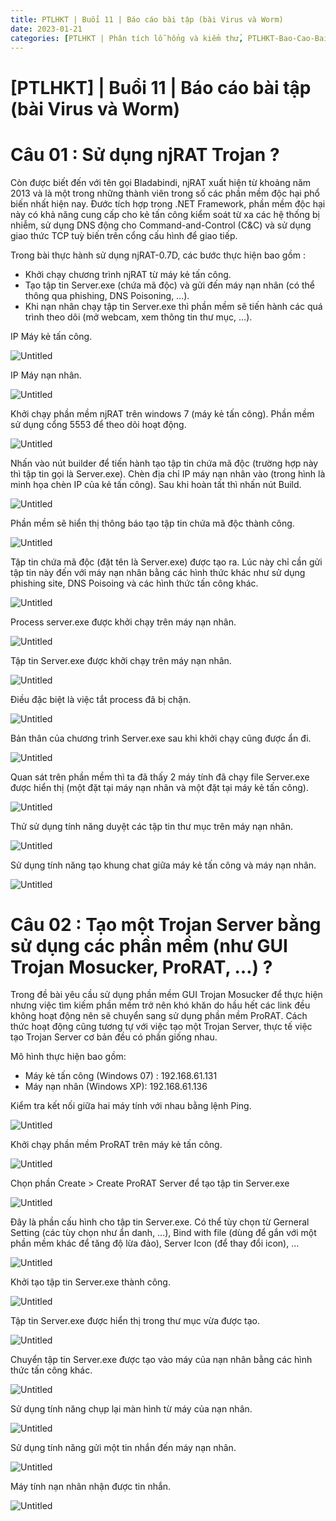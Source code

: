 ```yaml
---
title: PTLHKT | Buổi 11 | Báo cáo bài tập (bài Virus và Worm)
date: 2023-01-21
categories: [PTLHKT | Phân tích lỗ hổng và kiểm thử, PTLHKT-Bao-Cao-Bai-Tap]
---
```




# [PTLHKT] | Buổi 11 | Báo cáo bài tập (bài Virus và Worm)

# Câu 01 : Sử dụng njRAT Trojan ?

Còn được biết đến với tên gọi Bladabindi, njRAT xuất hiện từ khoảng năm 2013 và là một trong những thành viên trong số các phần mềm độc hại phổ biến nhất hiện nay. Đước tích hợp trong .NET Framework, phần mềm độc hại này có khả năng cung cấp cho kẻ tấn công kiểm soát từ xa các hệ thống bị nhiễm, sử dụng DNS động cho Command-and-Control (C&C) và sử dụng giao thức TCP tuỳ biến trên cổng cấu hình để giao tiếp.

Trong bài thực hành sử dụng njRAT-0.7D, các bước thực hiện bao gồm :

- Khởi chạy chương trình njRAT từ máy kẻ tấn công.
- Tạo tập tin Server.exe (chứa mã độc) và gửi đến máy nạn nhân (có thể thông qua phishing, DNS Poisoning, …).
- Khi nạn nhân chạy tập tin Server.exe thì phần mềm sẽ tiến hành các quá trình theo dõi (mở webcam, xem thông tin thư mục, …).

IP Máy kẻ tấn công.

![Untitled](/images/2023-01-21-ptlhkt-buoi-11/Untitled.png)

IP Máy nạn nhân.

![Untitled](/images/2023-01-21-ptlhkt-buoi-11/Untitled1.png)

Khởi chạy phần mềm njRAT trên windows 7 (máy kẻ tấn công). Phần mềm sử dụng cổng 5553 để theo dõi hoạt động.

![Untitled](/images/2023-01-21-ptlhkt-buoi-11/Untitled2.png)

Nhấn vào nút builder để tiến hành tạo tập tin chứa mã độc (trường hợp này thì tập tin gọi là Server.exe). Chèn địa chỉ IP máy nạn nhân vào (trong hình là minh họa chèn IP của kẻ tấn công). Sau khi hoàn tất thì nhấn nút Build.

![Untitled](/images/2023-01-21-ptlhkt-buoi-11/Untitled3.png)

Phần mềm sẽ hiển thị thông báo tạo tập tin chứa mã độc thành công.

![Untitled](/images/2023-01-21-ptlhkt-buoi-11/Untitled4.png)

Tập tin chứa mã độc (đặt tên là Server.exe) được tạo ra. Lúc này chỉ cần gửi tập tin này đến với máy nạn nhân bằng các hình thức khác như sử dụng phishing site, DNS Poisoing và các hình thức tấn công khác.

![Untitled](/images/2023-01-21-ptlhkt-buoi-11/Untitled5.png)

Process server.exe được khởi chạy trên máy nạn nhân.

![Untitled](/images/2023-01-21-ptlhkt-buoi-11/Untitled6.png)

Tập tin Server.exe được khởi chạy trên máy nạn nhân.

![Untitled](/images/2023-01-21-ptlhkt-buoi-11/Untitled7.png)

Điều đặc biệt là việc tắt process đã bị chặn.

![Untitled](/images/2023-01-21-ptlhkt-buoi-11/Untitled8.png)

Bản thân của chương trình Server.exe sau khi khởi chạy cũng được ẩn đi.

![Untitled](/images/2023-01-21-ptlhkt-buoi-11/Untitled9.png)

Quan sát trên phần mềm thì ta đã thấy 2 máy tính đã chạy file Server.exe được hiển thị (một đặt tại máy nạn nhân và một đặt tại máy kẻ tấn công).

![Untitled](/images/2023-01-21-ptlhkt-buoi-11/Untitled10.png)

Thử sử dụng tính năng duyệt các tập tin thư mục trên máy nạn nhân.

![Untitled](/images/2023-01-21-ptlhkt-buoi-11/Untitled11.png)

Sử dụng tính năng tạo khung chat giữa máy kẻ tấn công và máy nạn nhân.

![Untitled](/images/2023-01-21-ptlhkt-buoi-11/Untitled12.png)

# Câu 02 : Tạo một Trojan Server bằng sử dụng các phần mềm (như GUI Trojan Mosucker, ProRAT, …) ?

Trong đề bài yêu cầu sử dụng phần mềm GUI Trojan Mosucker để thực hiện nhưng việc tìm kiếm phần mềm trở nên khó khăn do hầu hết các link đều không hoạt động nên sẽ chuyển sang sử dụng phần mềm ProRAT. Cách thức hoạt động cũng tương tự với việc tạo một Trojan Server, thực tế việc tạo Trojan Server cơ bản đều có phần giống nhau.

Mô hình thực hiện bao gồm:

- Máy kẻ tấn công (Windows 07) : 192.168.61.131
- Máy nạn nhân (Windows XP): 192.168.61.136

Kiểm tra kết nối giữa hai máy tính với nhau bằng lệnh Ping.

![Untitled](/images/2023-01-21-ptlhkt-buoi-11/Untitled13.png)

Khởi chạy phần mềm ProRAT trên máy kẻ tấn công.

![Untitled](/images/2023-01-21-ptlhkt-buoi-11/Untitled14.png)

Chọn phần Create > Create ProRAT Server để tạo tập tin Server.exe

![Untitled](/images/2023-01-21-ptlhkt-buoi-11/Untitled15.png)

Đây là phần cấu hình cho tập tin Server.exe. Có thể tùy chọn từ Gerneral Setting (các tùy chọn như ẩn danh, …), Bind with file (dùng để gắn với một phần mềm khác để tăng độ lừa đảo), Server Icon (để thay đổi icon), …

![Untitled](/images/2023-01-21-ptlhkt-buoi-11/Untitled16.png)

Khởi tạo tập tin Server.exe thành công.

![Untitled](/images/2023-01-21-ptlhkt-buoi-11/Untitled17.png)

Tập tin Server.exe được hiển thị trong thư mục vừa được tạo.

![Untitled](/images/2023-01-21-ptlhkt-buoi-11/Untitled18.png)

Chuyển tập tin Server.exe được tạo vào máy của nạn nhân bằng các hình thức tấn công khác.

![Untitled](/images/2023-01-21-ptlhkt-buoi-11/Untitled19.png)

Sử dụng tính năng chụp lại màn hình từ máy của nạn nhân.

![Untitled](/images/2023-01-21-ptlhkt-buoi-11/Untitled20.png)

Sử dụng tính năng gửi một tin nhắn đến máy nạn nhân.

![Untitled](/images/2023-01-21-ptlhkt-buoi-11/Untitled21.png)

Máy tính nạn nhân nhận được tin nhắn.

![Untitled](/images/2023-01-21-ptlhkt-buoi-11/Untitled22.png)